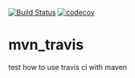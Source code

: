 [![Build Status](https://travis-ci.com/selab722/mvn_travis.svg?branch=main)](https://travis-ci.com/selab722/mvn_travis)
[![codecov](https://codecov.io/gh/selab722/mvn_travis/branch/main/graph/badge.svg)](https://codecov.io/gh/selab722/mvn_travis)



# mvn_travis

test how to use travis ci with maven




